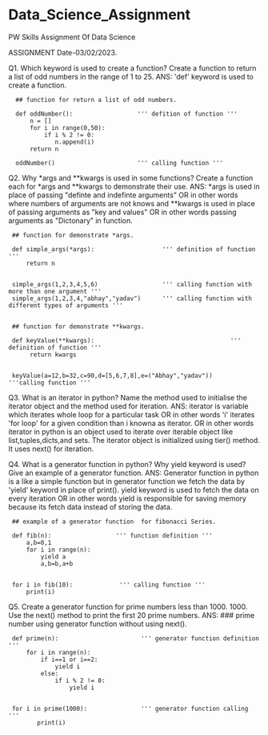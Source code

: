 # Data_Science_Assignment
PW Skills Assignment Of Data Science

ASSIGNMENT   Date-03/02/2023.

Q1. Which keyword is used to create a function? Create a function to return a list of odd numbers in the range of 1 to 25.
ANS: 'def' keyword is used to create a function.
      
      ## function for return a list of odd numbers.
      
      def oddNumber():                  ''' defition of function '''
          n = []                     
          for i in range(0,50):
              if i % 2 != 0:
                 n.append(i)
          return n       
          
      oddNumber()                       ''' calling function '''
      
  
Q2. Why *args and **kwargs is used in some functions? Create a function each for *args and **kwargs to demonstrate their use.
ANS: *args is used in place of passing "definte and indefinte arguments" OR in other words where numbers of arguments are not knows and **kwargs is used in place of        passing arguments as "key and values" OR in other words passing arguments as "Dictonary" in function.

     ## function for demonstrate *args.
     
     def simple_args(*args):                   ''' definition of function '''
         return n
         
     
     simple_args(1,2,3,4,5,6)                  ''' calling function with more than one argument '''
     simple_args(1,2,3,4,"abhay","yadav")      ''' calling function with different types of arguments '''
     
     
     ## function for demonstrate **kwargs.
     
     def keyValue(**kwargs):                                      ''' definition of function '''       
          return kwargs
          
      
     keyValue(a=12,b=32,c=90,d=[5,6,7,8],e=("Abhay","yadav"))      '''calling function '''
     
     
     
Q3. What is an iterator in python? Name the method used to initialise the iterator object and the method used for iteration.
ANS: iterator is variable which iterates whole loop for a particular task OR in other words 'i' iterates 'for loop' for a given condition than i knowna as iterator.
     OR in other words iterator in python is an object used to iterate over iterable object like list,tuples,dicts,and sets.
     The iterator object is initialized using tier() method.
     It uses next() for iteration.




Q4. What is a generator function in python? Why yield keyword is used? Give an example of a generator function.
ANS: Generator function in python is a like a simple function but in generator function we fetch the data by 'yield' keyword in place of print().
     yield keyword is used to fetch the data on every iteration OR in other words yield is responsible for saving memory because its fetch data instead of storing        the data.
     
     ## example of a generator function  for fibonacci Series.
     
     def fib(n):                  ''' function definition '''
         a,b=0,1
         for i in range(n):
             yield a
             a,b=b,a+b
             
             
     for i in fib(10):             ''' calling function '''
         print(i)
     
     
Q5. Create a generator function for prime numbers less than 1000. 1000. Use the next() method to print the first 20 prime numbers.
ANS: ### prime number using generator function without using next().
     
     def prime(n):                       ''' generator function definition '''
         for i in range(n):
             if i==1 or i==2:
                 yield i
             else:
                 if i % 2 != 0:
                     yield i
       
     
     for i in prime(1000):               ''' generator function calling '''
            print(i)
